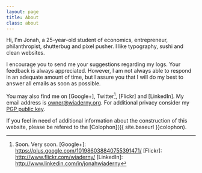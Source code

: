 ```yaml
---
layout: page
title: About
class: about
---
```

Hi, I'm Jonah, a 25-year-old student of economics, entrepreneur, philanthropist, shutterbug and pixel pusher. I like typography, sushi and clean websites.


I encourage you to send me your suggestions regarding my logs. Your feedback is always appreciated.
However, I am not always able to respond in an adequate amount of time, but I assure you that I will do my best to answer all emails as soon as possible.

You may also find me on [Google+], Twitter[^1], [Flickr] and [LinkedIn]. My email address is <owner@wiaderny.org>. For additional privacy consider my [PGP public key](../assets/data/wiaderny.asc).

If you feel in need of additional information about the construction of this website, please be refered to the [Colophon]({{ site.baseurl }}colophon).

[^1]: Soon. Very soon.
[Google+]: https://plus.google.com/101986038840755391471/
[Flickr]: http://www.flickr.com/wiaderny/
[LinkedIn]: http://www.linkedin.com/in/jonahwiaderny